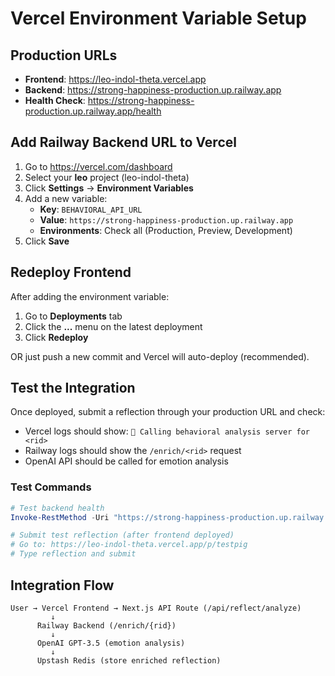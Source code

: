 # Vercel Environment Variable Setup

## Production URLs

- **Frontend**: https://leo-indol-theta.vercel.app
- **Backend**: https://strong-happiness-production.up.railway.app
- **Health Check**: https://strong-happiness-production.up.railway.app/health

## Add Railway Backend URL to Vercel

1. Go to https://vercel.com/dashboard
2. Select your **leo** project (leo-indol-theta)
3. Click **Settings** → **Environment Variables**
4. Add a new variable:
   - **Key**: `BEHAVIORAL_API_URL`
   - **Value**: `https://strong-happiness-production.up.railway.app`
   - **Environments**: Check all (Production, Preview, Development)
5. Click **Save**

## Redeploy Frontend

After adding the environment variable:

1. Go to **Deployments** tab
2. Click the **...** menu on the latest deployment
3. Click **Redeploy**

OR just push a new commit and Vercel will auto-deploy (recommended).

## Test the Integration

Once deployed, submit a reflection through your production URL and check:
- Vercel logs should show: `🧠 Calling behavioral analysis server for <rid>`
- Railway logs should show the `/enrich/<rid>` request
- OpenAI API should be called for emotion analysis

### Test Commands

```powershell
# Test backend health
Invoke-RestMethod -Uri "https://strong-happiness-production.up.railway.app/health"

# Submit test reflection (after frontend deployed)
# Go to: https://leo-indol-theta.vercel.app/p/testpig
# Type reflection and submit
```

## Integration Flow

```
User → Vercel Frontend → Next.js API Route (/api/reflect/analyze)
         ↓
      Railway Backend (/enrich/{rid})
         ↓
      OpenAI GPT-3.5 (emotion analysis)
         ↓
      Upstash Redis (store enriched reflection)
```
